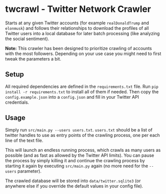 # twcrawl - Twitter Network Crawler

Starts at any given Twitter accounts (for example `realDonaldTrump` and 
`elonmusk`) and follows their relationships to download the profiles of all 
Twitter users into a local database for later batch processing (like 
analyzing the social sentiment).

**Note:** This crawler has been designed to prioritize crawling of accounts with
the most followers. Depending on your use case you might need to first tweak 
the parameters a bit.


## Setup 

All required dependencies are defined in the `requirements.txt` file. Run
`pip install -r requirements.txt` to install all of them if needed. Then copy
the `config.example.json` into a `config.json` and fill in your Twitter
API credentials.


## Usage

Simply run `src/main.py --users users.txt`. `users.txt` should be
a list of twitter handles to use as entry points of the crawling process, one
per each line of the text file.

This will launch an endless running process, which crawls as many users as
possible (and as fast as allowed by the Twitter API limits). You can pause the 
process by simply killing it and continue the crawling process by starting it 
again by executing `src/main.py` again (no more need for the `--users` parameter).

The crawled database will be stored into `data/twitter.sqlite3` (or anywhere 
else if you override the default values in your config file).
